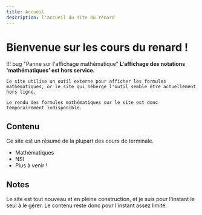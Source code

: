 ```yaml
---
title: Accueil 
description: l'accueil du site du renard
---
```

# Bienvenue sur les cours du renard !

!!! bug "Panne sur l'affichage mathématique"
    **L'affichage des notations 'mathématiques' est hors service.**
    
    Ce site utilise un outil externe pour afficher les formules mathématiques, or le site qui héberge l'outil semble être actuellement hors ligne. 
    
    Le rendu des formules mathématiques sur le site est donc temporairement indisponible.


## Contenu

Ce site est un résumé de la plupart des cours de terminale.

* Mathématiques
* NSI
* Plus à venir !

## Notes

Le site est tout nouveau et en pleine construction, et je suis pour l'instant le seul à le gérer. Le contenu reste donc pour l'instant assez limité.